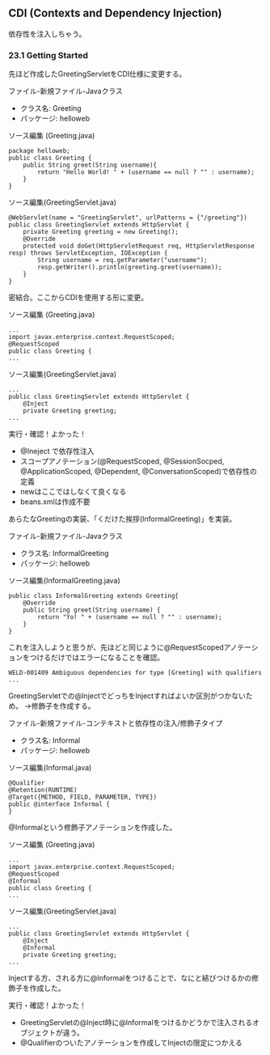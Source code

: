 CDI (Contexts and Dependency Injection)
-------

依存性を注入しちゃう。


### 23.1 Getting Started

先ほど作成したGreetingServletをCDI仕様に変更する。

ファイル-新規ファイル-Javaクラス

- クラス名: Greeting
- パッケージ: helloweb

ソース編集 (Greeting.java)


    package helloweb;
    public class Greeting {
        public String greet(String username){
            return "Hello World! " + (username == null ? "" : username);
        }
    }

ソース編集(GreetingServlet.java)

    @WebServlet(name = "GreetingServlet", urlPatterns = {"/greeting"})
    public class GreetingServlet extends HttpServlet {
        private Greeting greeting = new Greeting();
        @Override
        protected void doGet(HttpServletRequest req, HttpServletResponse resp) throws ServletException, IOException {
            String username = req.getParameter("username");
            resp.getWriter().println(greeting.greet(username));
        }
    }

密結合。ここからCDIを使用する形に変更。

ソース編集 (Greeting.java)

    ...
    import javax.enterprise.context.RequestScoped;
    @RequestScoped
    public class Greeting {
    ...

ソース編集(GreetingServlet.java)

    ...
    public class GreetingServlet extends HttpServlet {
        @Inject
        private Greeting greeting;
    ...

実行・確認！よかった！

- @Ineject で依存性注入
- スコープアノテーション(@RequestScoped, @SessionSocped, @ApplicationScoped, @Dependent, @ConversationScoped)で依存性の定義
- newはここではしなくて良くなる
- beans.xmlは作成不要

あらたなGreetingの実装、「くだけた挨拶(InformalGreeting)」を実装。

ファイル-新規ファイル-Javaクラス

- クラス名: InformalGreeting
- パッケージ: helloweb


ソース編集(InformalGreeting.java)

    public class InformalGreeting extends Greeting{
        @Override
        public String greet(String username) {
            return "Yo! " + (username == null ? "" : username);
        }
    }

これを注入しようと思うが、先ほどと同じように@RequestScopedアノテーションをつけるだけではエラーになることを確認。

`WELD-001409 Ambiguous dependencies for type [Greeting] with qualifiers ...`

GreetingServletでの@InjectでどっちをInjectすればよいか区別がつかないため。
→修飾子を作成する。

ファイル-新規ファイル-コンテキストと依存性の注入/修飾子タイプ

- クラス名: Informal
- パッケージ: helloweb

ソース編集(Informal.java)

    @Qualifier
    @Retention(RUNTIME)
    @Target({METHOD, FIELD, PARAMETER, TYPE})
    public @interface Informal {
    }

@Informalという修飾子アノテーションを作成した。

ソース編集 (Greeting.java)

    ...
    import javax.enterprise.context.RequestScoped;
    @RequestScoped
    @Informal
    public class Greeting {
    ...

ソース編集(GreetingServlet.java)

    ...
    public class GreetingServlet extends HttpServlet {
        @Inject
        @Informal
        private Greeting greeting;
    ...

Injectする方、される方に@Informalをつけることで、なにと結びつけるかの修飾子を作成した。


実行・確認！よかった！

- GreetingServletの@Inject時に@Informalをつけるかどうかで注入されるオブジェクトが違う。
- @Qualifierのついたアノテーションを作成してInjectの限定につかえる

